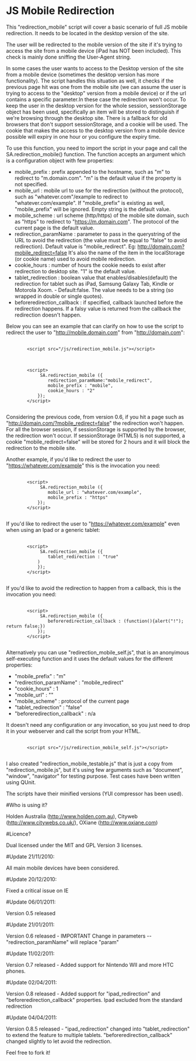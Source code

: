 # JS Mobile Redirection

This "redirection_mobile" script will cover a basic scenario of full JS mobile redirection. 
It needs to be located in the desktop version of the site.

The user will be redirected to the mobile version of the site if it's trying to access the site from a mobile device (iPad has NOT been included). This check is mainly done sniffing the User-Agent string. 
	 
In some cases the user wants to access to the Desktop version of the site from a mobile device (sometimes the desktop version has more functionality). The script handles this situation as well, it checks if the previous page hit was one from the mobile site (we can assume the user is trying to access to the "desktop" version from a mobile device) or if the url contains a specific parameter.In these case the redirection won't occur. 
To keep the user in the desktop version for the whole session, sessionStorage object has been used, specifically an item will be stored to distinguish if we're browsing through the desktop site. 
There is a fallback for old browsers that don't support sessionStorage, and a cookie will be used. The cookie that makes the access to the desktop version from a mobile device possible will expiry in one hour or you configure the expiry time.

To use this function, you need to import the script in your page and call the SA.redirection_mobile() function. The function accepts an argument which is a configuration object with few properties:

- mobile_prefix : prefix appended to the hostname, such as "m" to redirect to "m.domain.com". "m" is the default value if the property is not specified.
- mobile_url : mobile url to use for the redirection (without the protocol), such as "whatever.com"/example to redirect to "whatever.com/example". If "mobile_prefix" is existing as well, "mobile_prefix" will be ignored. Empty string is the default value.
- mobile_scheme : url scheme (http/https) of the mobile site domain, such as "https" to redirect to "https://m.domain.com". The protocol of the current page is the default value.
- redirection_paramName : parameter to pass in the querystring of the URL to avoid the redirection (the value must be equal to "false" to avoid redirection). Default value is "mobile_redirect". 		 Eg: http://domain.com?mobile_redirect=false
It's also the name of the item in the localStorage (or cookie name) used to avoid mobile redirection. 
- cookie_hours : number of hours the cookie needs to exist after redirection to desktop site. "1" is the default value.
- tablet_redirection : boolean value that enables/disables(default) the redirection for tablet such as iPad, Samsung Galaxy Tab, Kindle or Motorola Xoom. - Default:false. The value needs to be a string (so wrapped in double or single quotes).
- beforeredirection_callback : if specified, callback launched before the redirection happens. If a falsy value is returned from the callback the redirection doesn't happen.

Below you can see an example that can clarify on how to use the script to redirect the user to "http://mobile.domain.com" from "http://domain.com":

<pre>
	<code>
		&lt;script src="/js/redirection_mobile.js"&gt;&lt;/script&gt;
	</code>
</pre>
<pre>
	<code>
		&lt;script&gt;
			 SA.redirection_mobile ({
				redirection_paramName:"mobile_redirect",
				mobile_prefix : "mobile",
				cookie_hours : "2" 
			});
		&lt;/script&gt;
	</code>
</pre>

Considering the previous code, from version 0.6, if you hit a page such as "http://domain.com/?mobile_redirect=false" the redirection won't happen.  For all the browser session, if sessionStorage is supported by the browser, the redirection won't occur. If sessionStorage (HTML5) is not supported, a cookie "mobile_redirect=false" will be stored for 2 hours and it will block the redirection to the mobile site.

Another example, if you'd like to redirect the user to "https://whatever.com/example" this is the invocation you need:

<pre>
	<code>
		&lt;script&gt;
			 SA.redirection_mobile ({
				mobile_url : "whatever.com/example",
				mobile_prefix : "https"
			});
		&lt;/script&gt;
	</code>
</pre>

If you'd like to redirect the user to "https://whatever.com/example" even when using an Ipad or a generic tablet:

<pre>
	<code>
		&lt;script&gt;
			 SA.redirection_mobile ({
				tablet_redirection : "true"
			)
			});
		&lt;/script&gt;
	</code>
</pre>

If you'd like to avoid the redirection to happen from a callback, this is the invocation you need:

<pre>
	<code>
		&lt;script&gt;
			 SA.redirection_mobile ({
				beforeredirection_callback : (function(){alert("!"); return false;})
			});
		&lt;/script&gt;
	</code>
</pre>

Alternatively you can use "redirection_mobile_self.js", that is an anonyimous self-executing function and it uses the default values for the different properties:
- "mobile_prefix" : "m"
- "redirection_paramName" : "mobile_redirect"
- "cookie_hours" : 1
- "mobile_url" : ""
- "mobile_scheme" : protocol of the current page
- "tablet_redirection" : "false"
- "beforeredirection_callback" : n/a

It doesn't need any configuration or any invocation, so you just need to drop it in your webserver and call the script from your HTML.

<pre>
	<code>
		&lt;script src="/js/redirection_mobile_self.js"&gt;&lt;/script&gt;
	</code>
</pre>


I also created "redirection_mobile_testable.js" that is just a copy from "redirection_mobile.js", but it's using few arguments such as "document", "window", "navigator" for testing purpose. Test cases have been written using QUnit.

The scripts have their minified versions (YUI compressor has been used).

#Who is using it?

Holden Australia (http://www.holden.com.au), Cityweb (http://www.citywebs.co.uk/), OXiane (http://www.oxiane.com) 

#Licence?

Dual licensed under the MIT and GPL Version 3 licenses.

#Update 21/11/2010:

All main mobile devices have been considered.

#Update 20/12/2010:

Fixed a critical issue on IE

#Update 06/01/2011:

Version 0.5 released

#Update 21/01/2011:

Version 0.6 released - IMPORTANT Change in parameters -- "redirection_paramName" will replace "param"

#Update 11/02/2011:

Version 0.7 released - Added support for Nintendo WII and more HTC phones.

#Update 02/04/2011:

Version 0.8 released - Added support for "ipad_redirection" and "beforeredirection_callback" properties. Ipad excluded from the standard redirection

#Update 04/04/2011:

Version 0.8.5 released - "ipad_redirection" changed into "tablet_redirection" to extend the feature to multiple tablets. "beforeredirection_callback" changed slightly to let avoid the redirection.

Feel free to fork it!